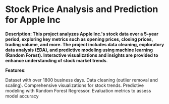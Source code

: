 #  **Stock Price Analysis and Prediction for Apple Inc**

**Description: This project analyzes Apple Inc.'s stock data over a 5-year period, exploring key metrics such as opening prices, closing prices, trading volume, and more. The project includes data cleaning, exploratory data analysis (EDA), and predictive modeling using machine learning (Random Forest). Interactive visualizations and insights are provided to enhance understanding of stock market trends**.

**Features**:

Dataset with over 1800 business days.
Data cleaning (outlier removal and scaling).
Comprehensive visualizations for stock trends.
Predictive modeling with Random Forest Regressor.
Evaluation metrics to assess model accuracy
